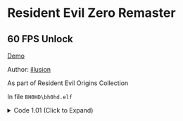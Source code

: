 # Resident Evil Zero Remaster

## 60 FPS Unlock

[Demo](https://youtu.be/TP2MTZ6gC7s)

Author: [illusion](https://github.com/illusion0001)

As part of Resident Evil Origins Collection

In file `BH0HD\bh0hd.elf`

<details>
<summary>Code 1.01 (Click to Expand)</summary>

```
0x329AED 00 00 70 42
```

</details>

